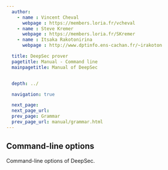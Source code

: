 ```yaml
---
  author:
    - name : Vincent Cheval
      webpage : https://members.loria.fr/vcheval
    - name : Steve Kremer
      webpage : https://members.loria.fr/SKremer
    - name : Itsaka Rakotonirina
      webpage : http://www.dptinfo.ens-cachan.fr/~irakoton

  title: DeepSec prover
  pagetitle: Manual - Command line
  mainpagetitle: Manual of DeepSec


  depth: ../

  navigation: true

  next_page:
  next_page_url:
  prev_page: Grammar
  prev_page_url: manual/grammar.html
---
```


## Command-line options

Command-line options of DeepSec.

<!-- Written by Vincent -->
